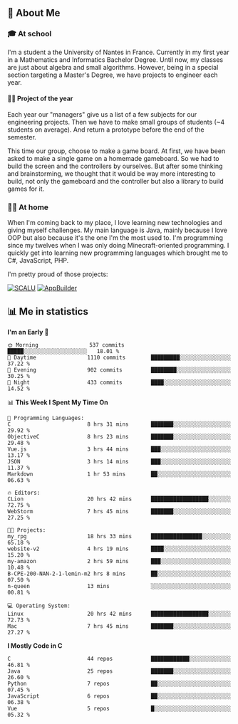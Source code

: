 ## 👀 About Me

### 🎓 At school

I'm a student a the University of Nantes in France. Currently in my first year in a Mathematics and Informatics Bachelor Degree. Until now, my classes are just about algebra and small algorithms. However, being in a special section targeting a Master's Degree, we have projects to engineer each year. 

#### 🔧🔬 Project of the year

Each year our "managers" give us a list of a few subjects for our engineering projects. Then we have to make small groups of students (~4 students on average). And return a prototype before the end of the semester.

This time our group, choose to make a game board. At first, we have been asked to make a single game on a homemade gameboard. So we had to build the screen and the controllers by ourselves. 
But after some thinking and brainstorming, we thought that it would be way more interesting to build, not only the gameboard and the controller but also a library to build games for it.

### 👨‍💻 At home

When I'm coming back to my place, I love learning new technologies and giving myself challenges. My main language is Java, mainly because I love OOP but also because it's the one I'm the most used to. I'm programming since my twelves when I was only doing Minecraft-oriented programming.  I quickly get into learning new programming languages which brought me to C#, JavaScript, PHP. 

I'm pretty proud of those projects:

[![SCALU](https://github-readme-stats.vercel.app/api/pin?username=renardfute&repo=SCALU)](https://github.com/renardfute/scalu)
[![AppBuilder](https://github-readme-stats.vercel.app/api/pin?username=pulsedev2&repo=AppBuilder)](https://github.com/pulsedev2/AppBuilder)

## 📊 Me in statistics
<!--START_SECTION:waka-->
**I'm an Early 🐤** 

```text
🌞 Morning                537 commits         █████░░░░░░░░░░░░░░░░░░░░   18.01 % 
🌆 Daytime                1110 commits        █████████░░░░░░░░░░░░░░░░   37.22 % 
🌃 Evening                902 commits         ████████░░░░░░░░░░░░░░░░░   30.25 % 
🌙 Night                  433 commits         ████░░░░░░░░░░░░░░░░░░░░░   14.52 % 
```


📊 **This Week I Spent My Time On** 

```text
💬 Programming Languages: 
C                        8 hrs 31 mins       ███████░░░░░░░░░░░░░░░░░░   29.92 % 
ObjectiveC               8 hrs 23 mins       ███████░░░░░░░░░░░░░░░░░░   29.48 % 
Vue.js                   3 hrs 44 mins       ███░░░░░░░░░░░░░░░░░░░░░░   13.17 % 
JSON                     3 hrs 14 mins       ███░░░░░░░░░░░░░░░░░░░░░░   11.37 % 
Markdown                 1 hr 53 mins        ██░░░░░░░░░░░░░░░░░░░░░░░   06.63 % 

🔥 Editors: 
CLion                    20 hrs 42 mins      ██████████████████░░░░░░░   72.75 % 
WebStorm                 7 hrs 45 mins       ███████░░░░░░░░░░░░░░░░░░   27.25 % 

🐱‍💻 Projects: 
my_rpg                   18 hrs 33 mins      ████████████████░░░░░░░░░   65.18 % 
website-v2               4 hrs 19 mins       ████░░░░░░░░░░░░░░░░░░░░░   15.20 % 
my-amazon                2 hrs 59 mins       ███░░░░░░░░░░░░░░░░░░░░░░   10.48 % 
B-CPE-200-NAN-2-1-lemin-m2 hrs 8 mins        ██░░░░░░░░░░░░░░░░░░░░░░░   07.50 % 
n-queen                  13 mins             ░░░░░░░░░░░░░░░░░░░░░░░░░   00.81 % 

💻 Operating System: 
Linux                    20 hrs 42 mins      ██████████████████░░░░░░░   72.73 % 
Mac                      7 hrs 45 mins       ███████░░░░░░░░░░░░░░░░░░   27.27 % 
```

**I Mostly Code in C** 

```text
C                        44 repos            ████████████░░░░░░░░░░░░░   46.81 % 
Java                     25 repos            ███████░░░░░░░░░░░░░░░░░░   26.60 % 
Python                   7 repos             ██░░░░░░░░░░░░░░░░░░░░░░░   07.45 % 
JavaScript               6 repos             ██░░░░░░░░░░░░░░░░░░░░░░░   06.38 % 
Vue                      5 repos             █░░░░░░░░░░░░░░░░░░░░░░░░   05.32 % 
```




<!--END_SECTION:waka-->
